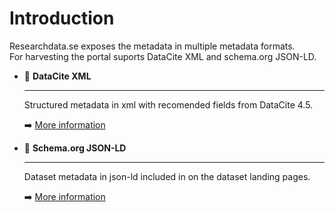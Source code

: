 # Introduction

Researchdata.se exposes the metadata in multiple metadata formats.  
For harvesting the portal suports DataCite XML and schema.org JSON-LD.
 
<div class="grid cards" markdown>

-   📄 __DataCite XML__

    ---

    Structured metadata in xml with recomended fields from DataCite 4.5.

    ➡️ [More information](./datacite-xml.md)

-   📄 __Schema.org JSON-LD__

    ---

    Dataset metadata in json-ld included in on the dataset landing pages.

    ➡️ [More information](./schema-org-json-ld.md)

</div>